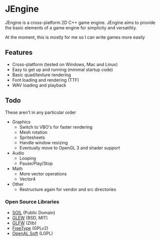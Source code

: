 # JEngine

JEngine is a cross-platform 2D C++ game engine. JEngine aims to provide the basic
elements of a game engine for simplicity and versatility.

At the moment, this is mostly for me so I can write games more easily

## Features

* Cross-platform (tested on Windows, Mac and Linux)
* Easy to get up and running (minimal startup code)
* Basic quad/texture rendering
* Font loading and rendering (TTF)
* WAV loading and playback

## Todo

These aren't in any particular order

* Graphics
  * Switch to VBO's for faster rendering
  * Mesh rotation
  * Spritesheets
  * Handle window resizing
  * Eventually move to OpenGL 3 and shader support
* Audio
  * Looping
  * Pause/Play/Stop
* Math
  * More vector operations
  * Vector4
* Other
  * Restructure again for vendor and src directories

### Open Source Libraries

* [SOIL](https://www.lonesock.net/soil.html) (Public Domain)
* [GLEW](http://glew.sourceforge.net/) (BSD, MIT)
* [GLFW](https://glfw.org) (Zlib)
* [FreeType](https://www.freetype.org) (GPLv2)
* [OpenAL Soft](https://github.com/kcat/openal-soft) (LGPL)